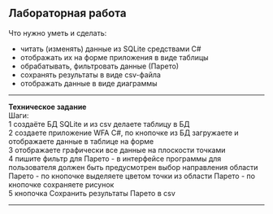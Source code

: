 ## Лабораторная работа  


Что нужно уметь и сделать:  
* читать (изменять) данные из SQLite средствами C#  
* отображать их на форме приложения в виде таблицы  
* обрабатывать, фильтровать данные (Парето)  
* сохранять результаты в виде csv-файла  
* отображать данные в виде диаграммы  

---  

**Техническое задание**  
Шаги:  
1 создаёте БД SQLite и из csv делаете таблицу в БД  
2 создаете приложение WFA C#, по кнопочке из БД загружаете и отображаете данные в таблице на форме  
3 отображаете графически все данные на плоскости точками  
4 пишите фильтр для Парето - в интерфейсе программы для пользователя должен быть предусмотрен выбор направления области Парето - по кнопочке выделяете цветом точки из области Парето - по кнопочке сохраняете рисунок   
5 кнопочка Сохранить результаты Парето в csv  

---  

